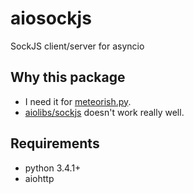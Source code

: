 # aiosockjs

SockJS client/server for asyncio

## Why this package
- I need it for [meteorish.py](https://github.com/adrianliaw/meteorish.py).
- [aiolibs/sockjs](https://github.com/aio-libs/sockjs) doesn't work really well.

## Requirements
- python 3.4.1+
- aiohttp
